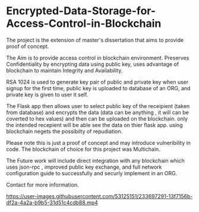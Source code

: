 # Encrypted-Data-Storage-for-Access-Control-in-Blockchain
The project is the extension of master's dissertation that aims to provide proof of concept.

The Aim is to provide access control in blockchain environment. Preserves Confidentiality by encrypting data using public key, uses advantage of blockchain to maintain Integrity and Availability.

RSA 1024 is used to generate key pair of public and private key when user signup for the first time, public key is uploaded to database of an ORG, and private key is given to user it self. 

The Flask app then allows user to select public key of the receipient (taken from database) and encrypts the data (data can be anything , it will can be coverted to hex values) and then can be uploaded on the blockchain. only the intended recepient will be able see the data on thier flask app. using blockchain negets the possibilty of repudiation.

Please note this is just a proof of concept and may introduce vulneribility in code. The blockchain of choice for this project was Multichain.

The Future work will include direct integration with any blockchain which uses json-rpc , improved public key exchange, and full network configuration guide to successfully and securly implement in an ORG. 

Contact for more information.





https://user-images.githubusercontent.com/53125151/233697291-13f7156b-df2a-4a2a-b9b5-31d51c4cdb88.mp4

